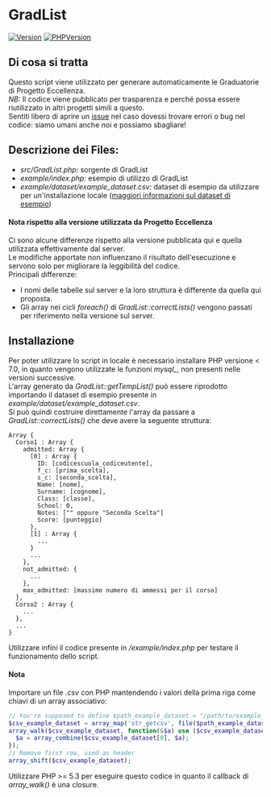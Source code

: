 # GradList
[![Version](https://img.shields.io/badge/version-1.4-green.svg)]() [![PHPVersion](https://img.shields.io/badge/php-5.3-blue.svg)]()  
## Di cosa si tratta
Questo script viene utilizzato per generare automaticamente le Graduatorie di Progetto Eccellenza.   
_NB:_ Il codice viene pubblicato per trasparenza e perché possa essere riutilizzato in altri progetti simili a questo.  
Sentiti libero di aprire un [issue](https://github.com/progettoeccellenza/GradList/issues) nel caso dovessi trovare errori o bug nel codice: siamo umani anche noi e possiamo sbagliare!  

## Descrizione dei Files:
- _src/GradList.php:_ sorgente di GradList
- _example/index.php:_ esempio di utilizzo di GradList
- _example/dataset/example_dataset.csv:_ dataset di esempio da utilizzare per un'installazione locale ([maggiori informazioni sul dataset di esempio](https://github.com/progettoeccellenza/GradList/tree/master/example/dataset))

#### Nota rispetto alla versione utilizzata da Progetto Eccellenza
Ci sono alcune differenze rispetto alla versione pubblicata qui e quella utilizzata effettivamente dal server.  
Le modifiche apportate non influenzano il risultato dell'esecuzione e servono solo per migliorare la leggibilità del codice.  
Principali differenze:
- I nomi delle tabelle sul server e la loro struttura è differente da quella qui proposta.
- Gli array nei cicli *foreach()* di *GradList::correctLists()* vengono passati per riferimento nella versione sul server.

## Installazione
Per poter utilizzare lo script in locale è necessario installare PHP versione < 7.0, in quanto vengono utilizzate le funzioni *mysql_*, non presenti nelle versioni successive.  
L'array generato da *GradList::getTempList()* può essere riprodotto importando il dataset di esempio presente in *example/dataset/example_dataset.csv*.  
Si può quindi costruire direttamente l'array da passare a *GradList::correctLists()* che deve avere la seguente struttura:
```
Array {
  Corso1 : Array {
    admitted: Array {
      [0] : Array {
        ID: [codicescuola_codiceutente],
        f_c: [prima_scelta],
        s_c: [seconda_scelta],
        Name: [nome],
        Surname: [cognome],
        Class: [classe],
        School: 0,
        Notes: ["" oppure "Seconda Scelta"]
        Score: [punteggio]
      },
      [1] : Array {
        ...
      }
      ...
    },
    not_admitted: {
      ...
    },
    max_admitted: [massimo numero di ammessi per il corso]
  },
  Corso2 : Array {
    ...
  },
  ...
}
```
Utilizzare infini il codice presente in */example/index.php* per testare il funzionamento dello script.  
#### Nota
Importare un file *.csv* con PHP mantendendo i valori della prima riga come chiavi di un array associativo:  
```PHP
// You're supposed to define $path_example_dataset = "/path/to/example_dataset.csv"
$csv_example_dataset = array_map('str_getcsv', file($path_example_dataset));
array_walk($csv_example_dataset, function(&$a) use ($csv_example_dataset) {
  $a = array_combine($csv_example_dataset[0], $a);
});
// Remove first row, used as header
array_shift($csv_example_dataset);
```
Utilizzare PHP >= 5.3 per eseguire questo codice in quanto il callback di *array_walk()* è una closure.  
